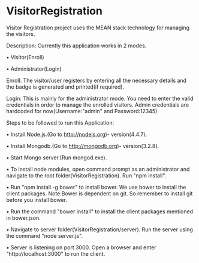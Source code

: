 # VisitorRegistration
Visitor Registration project uses the MEAN stack technology for managing the visitors.

Description:
Currently this application works in 2 modes. 

• Visitor(Enroll)

• Administrator(Login)

Enroll: The visitor/user registers by entering all the necessary details and the badge is generated and printed(if required).

Login: This is mainly for the administrator mode. You need to enter the valid credentials in order to manage the enrolled visitors. Admin credentials are hardcoded for now(Username:"admin" and Password:12345)

Steps to be followed to run this Application:

• Install Node.js.(Go to http://nodejs.org)- version(4.4.7).

• Install Mongodb.(Go to http://mongodb.org)- version(3.2.8).

• Start Mongo server.(Run mongod.exe).

• To install node modules, open command prompt as an administrator and navigate to the root folder(VisitorRegistration). Run "npm install".

• Run "npm install -g bower" to install bower. We use bower to install the client packages. Note:Bower is dependent on git. So remember to install git before you install bower.

• Run the command "bower install" to install the client packages mentioned in bower.json.

• Navigate to server folder(VisitorRegistration/server). Run the server using the command "node server.js".

• Server is listening on port 3000. Open a browser and enter "http://localhost:3000" to run the client.
